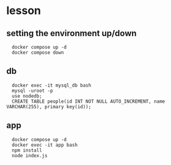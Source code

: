 # lesson
## setting the environment up/down
```
  docker compose up -d
  docker compose down
```

## db
```
  docker exec -it mysql_db bash
  mysql -uroot -p
  use nodedb;
  CREATE TABLE people(id INT NOT NULL AUTO_INCREMENT, name VARCHAR(255), primary key(id));
```
## app
```
  docker compose up -d
  docker exec -it app bash
  npm install
  node index.js
```